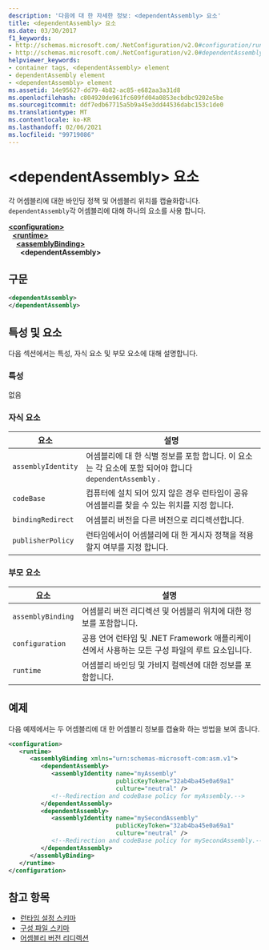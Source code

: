 ```yaml
---
description: '다음에 대 한 자세한 정보: <dependentAssembly> 요소'
title: <dependentAssembly> 요소
ms.date: 03/30/2017
f1_keywords:
- http://schemas.microsoft.com/.NetConfiguration/v2.0#configuration/runtime/assemblyBinding/dependentAssembly
- http://schemas.microsoft.com/.NetConfiguration/v2.0#dependentAssembly
helpviewer_keywords:
- container tags, <dependentAssembly> element
- dependentAssembly element
- <dependentAssembly> element
ms.assetid: 14e95627-dd79-4b82-ac85-e682aa3a31d8
ms.openlocfilehash: c804920de961fc609fd04a0853ecbdbc9202e5be
ms.sourcegitcommit: ddf7edb67715a5b9a45e3dd44536dabc153c1de0
ms.translationtype: MT
ms.contentlocale: ko-KR
ms.lasthandoff: 02/06/2021
ms.locfileid: "99719086"
---
```

# <a name="dependentassembly-element"></a>\<dependentAssembly> 요소

각 어셈블리에 대한 바인딩 정책 및 어셈블리 위치를 캡슐화합니다. `dependentAssembly`각 어셈블리에 대해 하나의 요소를 사용 합니다.  
  
[**\<configuration>**](../configuration-element.md)\
&nbsp;&nbsp;[**\<runtime>**](runtime-element.md)\
&nbsp;&nbsp;&nbsp;&nbsp;[**\<assemblyBinding>**](assemblybinding-element-for-runtime.md)\
&nbsp;&nbsp;&nbsp;&nbsp;&nbsp;&nbsp;**\<dependentAssembly>**  
  
## <a name="syntax"></a>구문  
  
```xml  
<dependentAssembly>
</dependentAssembly>  
```  
  
## <a name="attributes-and-elements"></a>특성 및 요소  

 다음 섹션에서는 특성, 자식 요소 및 부모 요소에 대해 설명합니다.  
  
### <a name="attributes"></a>특성  

 없음  
  
### <a name="child-elements"></a>자식 요소  
  
|요소|설명|  
|-------------|-----------------|  
|`assemblyIdentity`|어셈블리에 대 한 식별 정보를 포함 합니다. 이 요소는 각 요소에 포함 되어야 합니다 `dependentAssembly` .|  
|`codeBase`|컴퓨터에 설치 되어 있지 않은 경우 런타임이 공유 어셈블리를 찾을 수 있는 위치를 지정 합니다.|  
|`bindingRedirect`|어셈블리 버전을 다른 버전으로 리디렉션합니다.|  
|`publisherPolicy`|런타임에서이 어셈블리에 대 한 게시자 정책을 적용할지 여부를 지정 합니다.|  
  
### <a name="parent-elements"></a>부모 요소  
  
|요소|설명|  
|-------------|-----------------|  
|`assemblyBinding`|어셈블리 버전 리디렉션 및 어셈블리 위치에 대한 정보를 포함합니다.|  
|`configuration`|공용 언어 런타임 및 .NET Framework 애플리케이션에서 사용하는 모든 구성 파일의 루트 요소입니다.|  
|`runtime`|어셈블리 바인딩 및 가비지 컬렉션에 대한 정보를 포함합니다.|  
  
## <a name="example"></a>예제  

 다음 예제에서는 두 어셈블리에 대 한 어셈블리 정보를 캡슐화 하는 방법을 보여 줍니다.  
  
```xml  
<configuration>  
   <runtime>  
      <assemblyBinding xmlns="urn:schemas-microsoft-com:asm.v1">  
         <dependentAssembly>  
            <assemblyIdentity name="myAssembly"  
                              publicKeyToken="32ab4ba45e0a69a1"  
                              culture="neutral" />  
            <!--Redirection and codeBase policy for myAssembly.-->  
         </dependentAssembly>  
         <dependentAssembly>  
            <assemblyIdentity name="mySecondAssembly"  
                              publicKeyToken="32ab4ba45e0a69a1"  
                              culture="neutral" />  
            <!--Redirection and codeBase policy for mySecondAssembly.-->  
         </dependentAssembly>  
      </assemblyBinding>  
   </runtime>  
</configuration>  
```  
  
## <a name="see-also"></a>참고 항목

- [런타임 설정 스키마](index.md)
- [구성 파일 스키마](../index.md)
- [어셈블리 버전 리디렉션](../../redirect-assembly-versions.md)
